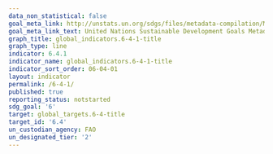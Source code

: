 ```yaml
---
data_non_statistical: false
goal_meta_link: http://unstats.un.org/sdgs/files/metadata-compilation/Metadata-Goal-6.pdf
goal_meta_link_text: United Nations Sustainable Development Goals Metadata (pdf 428kB)
graph_title: global_indicators.6-4-1-title
graph_type: line
indicator: 6.4.1
indicator_name: global_indicators.6-4-1-title
indicator_sort_order: 06-04-01
layout: indicator
permalink: /6-4-1/
published: true
reporting_status: notstarted
sdg_goal: '6'
target: global_targets.6-4-title
target_id: '6.4'
un_custodian_agency: FAO
un_designated_tier: '2'
---
```

